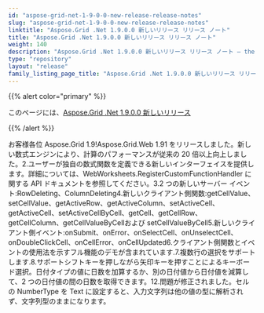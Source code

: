 ```yaml
---
id: "aspose-grid-net-1-9-0-0-new-release-release-notes"
slug: "aspose-grid-net-1-9-0-0-new-release-release-notes"
linktitle: "Aspose.Grid .Net 1.9.0.0 新しいリリース リリース ノート"
title: "Aspose.Grid .Net 1.9.0.0 新しいリリース リリース ノート"
weight: 140
description: "Aspose.Grid .Net 1.9.0.0 新しいリリース リリース ノート – the latest updates and fixes."
type: "repository"
layout: "release"
family_listing_page_title: "Aspose.Grid .Net 1.9.0.0 新しいリリース リリース ノート"
---
```

{{% alert color="primary" %}} 

このページには、[Aspose.Grid .Net 1.9.0.0 新しいリリース](https://releases.aspose.com/cells/net/new-releases/aspose.grid-.net-1.9.0.0-new-release/)

{{% /alert %}} 

お客様各位 Aspose.Grid 1.9!Aspose.Grid.Web 1.91 をリリースしました。新しい数式エンジンにより、計算のパフォーマンスが従来の 20 倍以上向上しました。2.ユーザーが独自の数式関数を定義できる新しいインターフェイスを提供します。詳細については、WebWorksheets.RegisterCustomFunctionHandler に関する API ドキュメントを参照してください。3.2 つの新しいサーバー イベント:RowDeleting、ColumnDeleting4.新しいクライアント側関数:getCellValue、setCellValue、getActiveRow、getActiveColumn、setActiveCell、getActiveCell、setActiveCellByCell、getCell、getCellRow、getCellColumn、getCellValueByCellおよび setCellValueByCell5.新しいクライアント側イベント:onSubmit、onError、onSelectCell、onUnselectCell、onDoubleClickCell、onCellError、onCellUpdated6.クライアント側関数とイベントの使用法を示すフル機能のデモが含まれています.7.複数行の選択をサポートします.8.サポートシフトキーを押しながら矢印キーを押すことによるキーボード選択。日付タイプの値に日数を加算するか、別の日付値から日付値を減算して、2 つの日付値の間の日数を取得できます。12.問題が修正されました。セルの NumberType を Text に設定すると、入力文字列は他の値の型に解析されず、文字列型のままになります。
